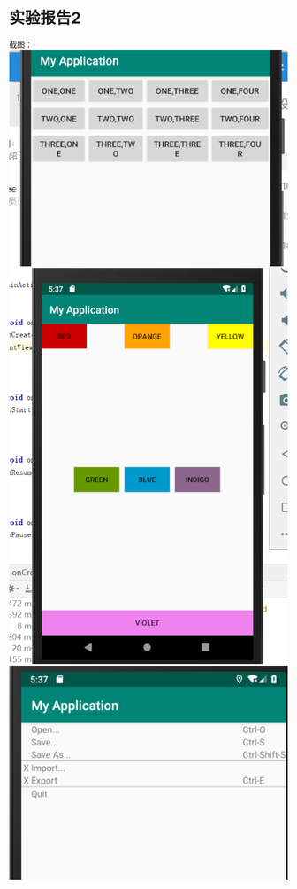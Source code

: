 # 实验报告2






截图：
![Image](https://github.com/fjnu-zexin/test2/blob/master/img/p1.PNG)
![Image](https://github.com/fjnu-zexin/test2/blob/master/img/p2.PNG)
![Image](https://github.com/fjnu-zexin/test2/blob/master/img/p3.PNG)
